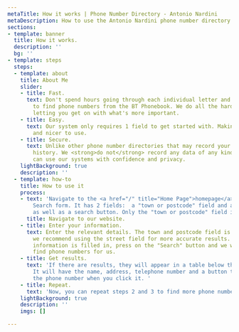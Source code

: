 ```yaml
---
metaTitle: How it works | Phone Number Directory - Antonio Nardini
metaDescription: How to use the Antonio Nardini phone number directory system.
sections:
- template: banner
  title: How it works.
  description: ''
  bg: ''
- template: steps
  steps:
  - template: about
    title: About Me
    slider:
    - title: Fast.
      text: Don't spend hours going through each individual letter and name trying
        to find phone numbers from the BT Phonebook. We do all the hard work for you
        letting you get on with what's more important.
    - title: Easy.
      text: Our system only requires 1 field to get started with. Making it much easier
        and nicer to use.
    - title: Secure.
      text: Unlike other phone number directories that may record your directory search
        history. We <strong>do not</strong> record any data of any kind. Meaning you
        can use our systems with confidence and privacy.
    lightBackground: true
    description: ''
  - template: how-to
    title: How to use it
    process:
    - text: 'Navigate to the <a href="/" title="Home Page">homepage</a> and find the
        Search form. It has 2 fields:  a "town or postcode" field and a "street" field
        as well as a search button. Only the "town or postcode" field is required.'
      title: Navigate to our website.
    - title: Enter your information.
      text: Enter the relevant details. The town and postcode field is required but
        we recommend using the street field for more accurate results. Once, all the
        information is filled in, press on the "Search" button and we will start to
        find phone numbers for us.
    - title: Get results.
      text: 'If there are results, they will appear in a table below the search form.
        It will have the name, address, telephone number and a button that copies
        the phone number when you click it. '
    - title: Repeat.
      text: 'Now, you can repeat steps 2 and 3 to find more phone numbers. '
    lightBackground: true
    description: ''
    imgs: []

---
```

